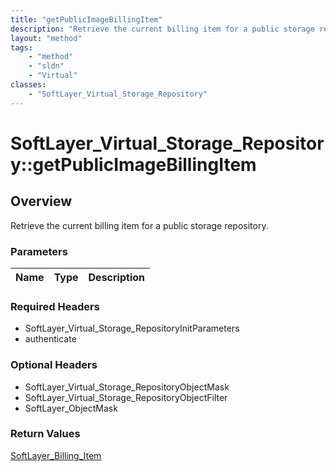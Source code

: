 ```yaml
---
title: "getPublicImageBillingItem"
description: "Retrieve the current billing item for a public storage repository."
layout: "method"
tags:
    - "method"
    - "sldn"
    - "Virtual"
classes:
    - "SoftLayer_Virtual_Storage_Repository"
---
```

# SoftLayer_Virtual_Storage_Repository::getPublicImageBillingItem
## Overview 
Retrieve the current billing item for a public storage repository.

### Parameters 
|Name | Type | Description |
| --- | --- | --- |


### Required Headers
* SoftLayer_Virtual_Storage_RepositoryInitParameters
* authenticate

### Optional Headers
* SoftLayer_Virtual_Storage_RepositoryObjectMask
* SoftLayer_Virtual_Storage_RepositoryObjectFilter
* SoftLayer_ObjectMask

### Return Values
<a href='/reference/datatypes/SoftLayer_Billing_Item'>SoftLayer_Billing_Item </a>
